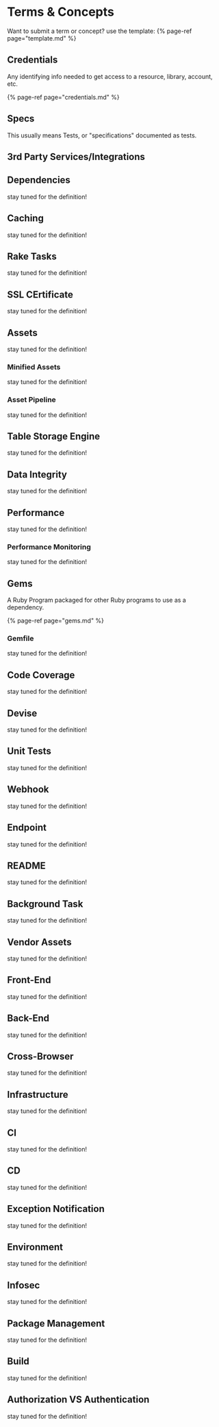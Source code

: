 # Terms & Concepts

Want to submit a term or concept? use the template:
{% page-ref page="template.md" %}

## Credentials

Any identifying info needed to get access to a resource, library, account, etc.

{% page-ref page="credentials.md" %}

## Specs

This usually means Tests, or "specifications" documented as tests.

## 3rd Party Services/Integrations

## Dependencies

stay tuned for the definition!

## Caching

stay tuned for the definition!

## Rake Tasks

stay tuned for the definition!

## SSL CErtificate

stay tuned for the definition!

## Assets

stay tuned for the definition!

### Minified Assets

stay tuned for the definition!

### Asset Pipeline

stay tuned for the definition!

## Table Storage Engine

stay tuned for the definition!

## Data Integrity

stay tuned for the definition!

## Performance

stay tuned for the definition!

### Performance Monitoring

stay tuned for the definition!

## Gems

A Ruby Program packaged for other Ruby programs to use as a dependency.

{% page-ref page="gems.md" %}

### Gemfile

stay tuned for the definition!

## Code Coverage

stay tuned for the definition!

## Devise

stay tuned for the definition!

## Unit Tests

stay tuned for the definition!

## Webhook

stay tuned for the definition!

## Endpoint

stay tuned for the definition!

## README

stay tuned for the definition!

## Background Task

stay tuned for the definition!

## Vendor Assets

stay tuned for the definition!

## Front-End

stay tuned for the definition!

## Back-End

stay tuned for the definition!

## Cross-Browser

stay tuned for the definition!

## Infrastructure

stay tuned for the definition!

## CI

stay tuned for the definition!

## CD

stay tuned for the definition!

## Exception Notification

stay tuned for the definition!

## Environment

stay tuned for the definition!

## Infosec

stay tuned for the definition!

## Package Management

stay tuned for the definition!

## Build

stay tuned for the definition!

## Authorization VS Authentication

stay tuned for the definition!

